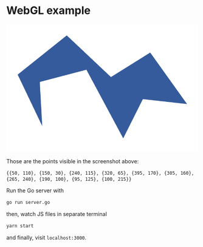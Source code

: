 # WebGL example

![screenshot](../../assets/screenshot.png)

Those are the points visible in the screenshot above:

```
{{50, 110}, {150, 30}, {240, 115}, {320, 65}, {395, 170}, {305, 160}, {265, 240}, {190, 100}, {95, 125}, {100, 215}}
```

Run the Go server with

```bash
go run server.go
```

then, watch JS files in separate terminal
```bash
yarn start
```
and finally, visit `localhost:3000`.